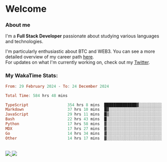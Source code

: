 # Welcome

### About me

I'm a **Full Stack Developer** passionate about studying various languages and technologies. 
</br>

I'm particularly enthusiastic about BTC and WEB3. You can see a more detailed overview of my career path [here](https://yanfer.vercel.app/).
</br>
For updates on what I'm currently working on, check out my [Twitter](https://twitter.com/yamigake).

### My WakaTime Stats:
<!--START_SECTION:waka-->

```haskell
From: 29 February 2024 - To: 24 December 2024

Total Time: 584 hrs 48 mins

TypeScript                 354 hrs 8 mins  ██████████████▓░░░░░░░░░░   59.11 %
Markdown                   37 hrs 10 mins  █▓░░░░░░░░░░░░░░░░░░░░░░░   06.21 %
JavaScript                 29 hrs 11 mins  █▒░░░░░░░░░░░░░░░░░░░░░░░   04.87 %
Bash                       22 hrs 43 mins  █░░░░░░░░░░░░░░░░░░░░░░░░   03.79 %
Python                     17 hrs 58 mins  ▓░░░░░░░░░░░░░░░░░░░░░░░░   03.00 %
MDX                        17 hrs 27 mins  ▓░░░░░░░░░░░░░░░░░░░░░░░░   02.91 %
Go                         14 hrs 34 mins  ▓░░░░░░░░░░░░░░░░░░░░░░░░   02.43 %
Other                      14 hrs 17 mins  ▓░░░░░░░░░░░░░░░░░░░░░░░░   02.38 %
```

<!--END_SECTION:waka-->

<div style="display: inline_block"><br>
  <a style="border-radius:10px;" href="https://www.linkedin.com/in/yan-fernandes-55a81a201/" target="_blank"><img src="https://skillicons.dev/icons?i=linkedin" target="_blank"</a> 
  <a style="border-radius:10px;" href = "mailto:yanfernandes404@gmail.com"><img src="https://skillicons.dev/icons?i=gmail" target="_blank"></a>
</div>
